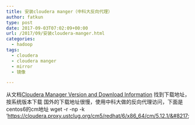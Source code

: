 ```yaml
---
title: 安装cloudera manger（中科大反向代理）
author: fatkun
type: post
date: 2017-09-03T07:02:09+00:00
url: /2017/09/安装cloudera-manger.html
categories:
  - hadoop
tags:
  - cloudera
  - cloudera manger
  - mirror
  - 镜像

---
```

从文档[Cloudera Manager Version and Download Information][1] 找到下载地址，按系统版本下载
国外的下载地址很慢，使用中科大做的反向代理访问，下面是centos6的cm地址
wget -r -np -k &#8216;https://cloudera.proxy.ustclug.org/cm5/redhat/6/x86_64/cm/5.12.1/&#8217;

 [1]: https://www.cloudera.com/documentation/enterprise/release-notes/topics/cm_vd.html#cmvd_topic_1